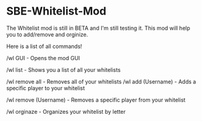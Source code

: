 # SBE-Whitelist-Mod
The Whitelist mod is still in BETA and I'm still testing it. This mod will help you to add/remove and orginize.

Here is a list of all commands!

/wl GUI - Opens the mod GUI

/wl list - Shows you a list of all your whitelists

/wl remove all - Removes all of your whitelists
/wl add (Username) - Adds a specific player to your whitelist

/wl remove (Username) - Removes a specific player from your whitelist

/wl orginaze - Organizes your whitelist by letter
